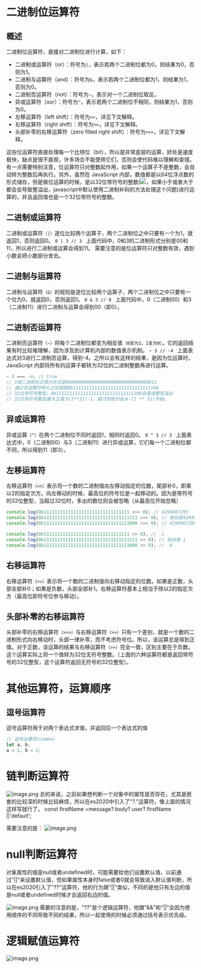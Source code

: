 # 二进制位运算符
## 概述
二进制位运算符，直接对二进制位进行计算，如下：

- 二进制或运算符（or）：符号为`|`，表示若两个二进制位都为0，则结果为0，否则为1。
- 二进制与运算符（and）：符号为`&`，表示若两个二进制位都为1，则结果为1，否则为0。
- 二进制否运算符（not）：符号为`~`，表示对一个二进制位取反。
- 异或运算符（xor）：符号为`^`，表示若两个二进制位不相同，则结果为1，否则为0。
- 左移运算符（left shift）：符号为`<<`，详见下文解释。
- 右移运算符（right shift）：符号为`>>`，详见下文解释。
- 头部补零的右移运算符（zero filled right shift）：符号为`>>>`，详见下文解释。

这些位运算符直接处理每一个比特位（bit），所以是非常底层的运算，好处是速度极快，缺点是很不直观，许多场合不能使用它们，否则会使代码难以理解和查错。
有一点需要特别注意，位运算符只对整数起作用，如果一个运算子不是整数，会自动转为整数后再执行。另外，虽然在 JavaScript 内部，数值都是以64位浮点数的形式储存，但是做位运算的时候，是以32位带符号的整数(![](https://cdn.nlark.com/yuque/__latex/80279840801e03210ed724f4f7085de6.svg#card=math&code=-2%5E%7Bn-1%7D%E5%88%B02%5E%7Bn-1%7D-1&id=D9Rua)，如果小于或者大于都会会导致整溢出，javascript中默认使用二进制补码的方法处理这个问题)进行运算的，并且返回值也是一个32位带符号的整数。
## 二进制或运算符
二进制或运算符`（|）`逐位比较两个运算子，两个二进制位之中只要有一个为1，就返回1，否则返回0。
`0 | 3 // 3 `
上面代码中，0和3的二进制形式分别是00和11，所以进行二进制或运算会得到11。
需要注意的是位运算符只对整数有效，遇到小数会把小数部分舍去。
## 二进制与运算符
二进制与运算符`（&）`的规则是逐位比较两个运算子，两个二进制位之中只要有一个位为0，就返回0，否则返回1。
`0 & 3 // 0 `
上面代码中，0（二进制00）和3（二进制11）进行二进制与运算会得到00（即0）。
## 二进制否运算符
二进制否运算符`（~）`将每个二进制位都变为相反值`（0变为1，1变为0）`。它的返回结果有时比较难理解，因为涉及到计算机内部的数值表示机制。
`~ 3 // -4 `
上面表达式对3进行二进制否运算，得到-4。之所以会有这样的结果，是因为位运算时，JavaScript 内部将所有的运算子都转为32位的二进制整数再进行运算。
```javascript
~ 3 === -4; // true
// 3用二进制形式表示形式是0b00000000000000000000000000000011
// 通过否运算符转化之后就是0b11111111111111111111111111111100
// 32位有符号整型，0b11111111111111111111111111111100会造成整型溢出
// 32位有符号整型最大正值为(2**31)-1，超过的部分会从-(2 ** 31)开始。
```
## 异或运算符
异或运算`（^）`在两个二进制位不同时返回1，相同时返回0。
`0 ^ 3 // 3 `
上面表达式中，0（二进制00）与3（二进制11）进行异或运算，它们每一个二进制位都不同，所以得到11（即3）。
## 左移运算符

左移运算符`（<<）`表示将一个数的二进制值向左移动指定的位数，尾部补0，即乘以2的指定次方。向左移动的时候，最高位的符号位是一起移动的。因为是带符号的32位整型，当超过32位时，多出的数位则会被忽略（从最高位开始忽略）
```javascript
console.log(0b11111111111111111111111111111111 >>> 0); // 4294967295
console.log(0b11111111111111111111111111111111111 >>> 0); // 依旧是4294967295
console.log(0b11111111111111111111111111111111000 >>> 0); // 4294967288

console.log(0b11111111111111111111111111111111 >> 0); // -1
console.log(0b11111111111111111111111111111111111 >> 0); // 依旧是-1
console.log(0b11111111111111111111111111111111000 >> 0); // -8
```
## 右移运算符
右移运算符`（>>）`表示将一个数的二进制值向右移动指定的位数。如果是正数，头部全部补0；如果是负数，头部全部补1。右移运算符基本上相当于除以2的指定次方（最高位即符号位参与移动）。
## 头部补零的右移运算符
头部补零的右移运算符`（>>>）`与右移运算符`（>>）`只有一个差别，就是一个数的二进制形式向右移动时，头部一律补零，而不考虑符号位。所以，该运算总是得到正值。对于正数，该运算的结果与右移运算符`（>>）`完全一致，区别主要在于负数。这个运算实际上将一个值转为32位无符号整数。（上面的六种运算符都是返回带符号的32位整型，这个运算符返回无符号的32位整型）。
# 其他运算符，运算顺序
## 逗号运算符
逗号运算符用于对两个表达式求值，并返回后一个表达式的值
```javascript
// 逗号运算符(comma)
let a, b;
a = 1, b = 2;
```
# 链判断运算符
![image.png](https://cdn.nlark.com/yuque/0/2022/png/12763837/1649728837538-678cdda3-d2d0-4524-b3fe-7b64b31d4ce0.png#averageHue=%23858585&clientId=uc95299e8-9c32-4&from=paste&id=u77c78cc2&originHeight=818&originWidth=1390&originalType=url&ratio=1&rotation=0&showTitle=false&size=179713&status=done&style=none&taskId=ua8bc8058-b0f8-46e5-930d-8af21415497&title=)
总的来说，之前如果想判断一个对象中的属性是否存在，尤其是嵌套的比较深的时候比较麻烦，所以在es2020中引入了"?."运算符。像上面的情况这样写就行了。
const firstName =message?.body?.user?.firstName ||'default';

需要注意的是：
![image.png](https://cdn.nlark.com/yuque/0/2022/png/12763837/1649728837453-a1a81db4-7d3f-4ed1-9be4-38f1365e080f.png#averageHue=%23515151&clientId=uc95299e8-9c32-4&from=paste&id=u378cc453&originHeight=886&originWidth=1422&originalType=url&ratio=1&rotation=0&showTitle=false&size=123794&status=done&style=none&taskId=u6d8cdff8-5952-4c85-8c54-13ec8dffb72&title=)
# null判断运算符
对象属性的值是null或者undefined时，可能需要给他们设置默认值，以前通过"||"来设置默认值，但如果属性本身时false或者0就会导致进入默认值判断，所以在es2020引入了"??"运算符，他的行为跟"||"类似，不同的是他只有左边的值是null或者undefined时候才会返回右边的值。

![image.png](https://cdn.nlark.com/yuque/0/2022/png/12763837/1649728837580-c13baf0a-f73c-42ab-8be4-4a033e812c2f.png#averageHue=%23a0a0a0&clientId=uc95299e8-9c32-4&from=paste&id=ub9ed46ee&originHeight=472&originWidth=1370&originalType=url&ratio=1&rotation=0&showTitle=false&size=145640&status=done&style=none&taskId=u3762bb65-62af-42ac-bf66-be4272f6429&title=)
需要的注意的是，"??"是个逻辑运算符，他跟"&&"和"||"会因为使用顺序的不同导致不同的结果，所以一起使用的时候必须通过括号表示优先级。
# 逻辑赋值运算符
![image.png](https://cdn.nlark.com/yuque/0/2022/png/12763837/1649728837603-23bb071c-fe8c-49bb-b00c-e91c48559977.png#averageHue=%235d5d5d&clientId=uc95299e8-9c32-4&from=paste&id=u780c98ab&originHeight=1026&originWidth=1368&originalType=url&ratio=1&rotation=0&showTitle=false&size=160150&status=done&style=none&taskId=u49c7543b-cc73-4876-8684-faa1f53ac20&title=)
